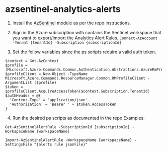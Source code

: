 # azsentinel-analytics-alerts

1.	Install the [AzSentinel](https://github.com/wortell/AZSentinel) module as per the repo instructions.

2.	Sign in the Azure subscription with contains the Sentinel workspace that you want to export/import the Analytics Alert Rules.
```Connect-AzAccount -Tenant {tenantId} -Subscription {subscriptionId}```

3.	Set the follow variables since the ps scripts require a valid auth token.
```
$context = Get-AzContext
$profile = [Microsoft.Azure.Commands.Common.Authentication.Abstractions.AzureRmProfileProvider]::Instance.Profile
$profileClient = New-Object -TypeName Microsoft.Azure.Commands.ResourceManager.Common.RMProfileClient -ArgumentList ($profile)
$token = $profileClient.AcquireAccessToken($context.Subscription.TenantId)
$authHeader = @{
  'Content-Type' = 'application/json'
  'Authorization' = 'Bearer ' + $token.AccessToken 
} 
```

4.	Run the desired ps scripts as documented in the repo
Examples: 
```
Get-AzSentinelAlertRule -SubscriptionId {subscriptionId} -WorkspaceName {workspaceName}
```
```
Import-AzSentinelAlertRule -WorkspaceName {workspaceName} -SettingsFile "{alerts rule jsonFile}"
```
